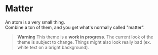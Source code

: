 # Matter

An atom is a very small thing.  
Combine a ton of them, and you get what's normally called "matter".  

> **Warning** This theme is a **work in progress**. The current look of the theme is subject to change.
> Things might also look really bad (ex. white text on a bright background).


